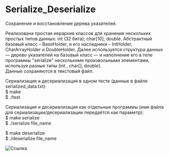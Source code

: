 # Serialize_Deserialize

Cохранение и восстановление дерева указателей.<br>

Реализована простая иерархия классов для хранения нескольких простых типов данных: int (32 бита); char[10]; double. Абстрактный базовый класс – BaseHolder, и его наследники – IntHolder, CharArrayHolder и DoubleHolder. Далее используется структура данных — дерево указателей на базовый класс — и наполнение его в теле программы "serialize" несколькими произвольными элементами, используя разные типы (int , char[], double).<br>
Данные сохраняются в текстовый файл.<br>

Сериализация и десериализация в одном тесте (данные в файле serialized_data.txt):<br>
$ make<br>
$ ./test<br>

Сериализация и десериализация как отдельные программы (имя файла для сериализации/десериализации передаётся как параметр):<br>
$ make serialize<br>
$ ./serialize file_name<br>

$ make deserialize<br>
$ ./deserialize file_name<br>

<p><img src="https://lh3.googleusercontent.com/pw/AM-JKLUSUYYzqxk9PCfJFPkQdAAqGSD3rZ8Mk3iOXFpbfnceHd6LeiN9L2TDq-EsRRZnoma1PPzMPOLDwvV_CArIH5UTtKrX4_SGUfO_wYJXVyQakj3qsLydOFTrYwJQoAHvmGVG6czCouTVYxg_6zCrrMUJ=w470-h318-no?authuser=0" alt="Ссылка"></p>
